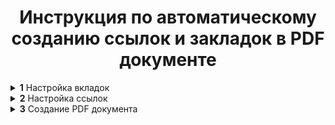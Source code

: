 <h1 align="center">Инструкция по автоматическому созданию ссылок и закладок в PDF документе</h1>

  <details>
    <p>
    <summary>
      <b>1</b> Настройка вкладок
    </summary>
    </p>
    <details>
      <p>
      <summary>
        <b>1.1</b> Создание нового стиля
      </summary>
      </p>
      <p>
      <b>1.1.1</b> Первым делом создаём адекватный стиль заголовка. Переходим во вкладку "Главная". В разделе "Стили" снизу справа нажимаем зночок <img src="https://github.com/Mr-Krabs95/links_and_bookmarks_PDF/blob/main/screenshots/icons/icon1.png"> ->"Создать стиль".<br>
      <img src="https://github.com/Mr-Krabs95/links_and_bookmarks_PDF/blob/main/screenshots/1.1.1.png">
      </p>
      </p>
      <b>1.1.2</b> В появившемся окне "Создание стиля" вводим следующие значения: <br>
      Имя: Закладки PDF<br>
      Стиль: Абзаца<br>
      Основан на стиле: Обычный<br>
      Стиль следующего абзаца: Обычный<br>
      Форматирование: Times New Roman, 12, <b>Ж</b>, Авто, выравнивание по ширине, междустрочный интервал - одинарный, междустрочное расстояние - минимальное<br>
      Ставим галочку "Добавить в коллекцию стилей"<br>
      <img src="https://github.com/Mr-Krabs95/links_and_bookmarks_PDF/blob/main/screenshots/1.2.png">
      </p>
      </p>
      <b>1.1.3</b> Далее нажимаем "Формат" -> "Абзац..." <img src="https://github.com/Mr-Krabs95/links_and_bookmarks_PDF/blob/main/screenshots/icons/icon2.png"><br>
      В открывшемся окне следующие настройки:<br>
      Уровень: Уровень 1<br>
      Отступы первая строка: отступ на 1.25 см и нажимаем OK -> OK.<br>
      <img src="https://github.com/Mr-Krabs95/links_and_bookmarks_PDF/blob/main/screenshots/1.3.png"><br>
      </p>
    </details>
    <details>
      <p>
      <summary>
        <b>1.2</b> Создание заголовков
      </summary>
      </p>
      <p>
      <b>1.2</b> Выделите текст, который хотите отформатировать. Во вкладке "Главная" в разделе "Стили" нажмите на созданный только что стиль. Пробегитесь по текстовой части и примените стиль ко всем заголовкам, которые нужно будет отображать во вкладках PDF документа и на которые будем делать ссылки в дальнейшем.<br>
      <img src="https://github.com/Mr-Krabs95/links_and_bookmarks_PDF/blob/main/screenshots/1.4.png"><br>
      </p>
      <p>
      <b>1.5</b> Для удобной навигации в по документу Word во вкладке "Вид" в разделе "Отображение" нажмите галочку "Область навигации". Слева появится панель "Навигация". Проверьте ваши будущие вкладки и перейдите к "Состав проектной документации", нажав на соответствующий заголовок на панели навигации, для дальнейшей настройки.<br>
      <img src="https://github.com/Mr-Krabs95/links_and_bookmarks_PDF/blob/main/screenshots/1.5.png"><br>
      </p>
    </details>
  </details>
  <details>
    <p>
    <summary>
      <b>2</b> Настройка ссылок
    </summary>
    </p>
    <details>
      <p>
      <summary>
        <b>2.1</b> Добавление вкладок
      </summary>
      </p>
      <p>
      <b>2.1.1</b> Выделите заголовок и перейдите во вкладку "Вставка". В разделе "Ссылки" нажмите "Закладка".<br>
      <img src="https://github.com/Mr-Krabs95/links_and_bookmarks_PDF/blob/main/screenshots/2.1.1.png">
      </p>
      <p>
      <b>2.1.2</b> В открывшемся окне введите имя закладки. Оно не должно начинаться с цифры, содержать пробелов и каких-либо символов кроме нижнего подчёркивания _ . Нажмите "Добавить".<br>
      <img src="https://github.com/Mr-Krabs95/links_and_bookmarks_PDF/blob/main/screenshots/2.1.2.png">
      </p>
      <p>
      <b>2.1.3</b> Продолжайте повторять процедуру для всех заголовков, на которые в дальнейшем мы будем давать ссылки в содержании.<br>
      Для автоматизации процесса можно написать макрос. Как это сделать описано в п. 2.2.<br>
      </p>
    </details>
    <details>
      <p>
      <summary>
        <b>2.2</b> Создание макроса (по желанию)
      </summary>
      </p>
      <p>
      <b>2.2.1</b> Нажмите сочетание клавиш Alt+F11. В появившемся окне "Insert" -> "Module".
      <img src="https://github.com/Mr-Krabs95/links_and_bookmarks_PDF/blob/main/screenshots/2.2.1.png">
      </p>
      <p>
      <b>2.2.2</b> В открывшемся окне вставьте следующий код:
      </p>

            Sub AddBookmarksToCustomHeadings()
            Dim para As Paragraph
            Dim bookmarkName As String
            Dim textExcerpt As String
            Dim i As Integer
        
            i = 1 ' Счётчик для уникальных имён, если заголовок повторяется
        
            For Each para In ActiveDocument.Paragraphs
                ' Проверка, является ли стиль абзаца пользовательским заголовком
                If para.Style = "Закладки PDF" Then
                    ' Получаем первые 50 символов текста абзаца
                    textExcerpt = Left(para.Range.Text, 50)
                    
                    ' Удаляем цифры и пробелы в начале строки, если они есть
                    If IsNumeric(Left(textExcerpt, 1)) Then
                        textExcerpt = Trim(Mid(textExcerpt, InStr(1, textExcerpt, " ") + 1))
                    End If
                    
                    ' Заменяем пробелы и недопустимые символы
                    textExcerpt = Replace(textExcerpt, " ", "_")
                    textExcerpt = Replace(textExcerpt, vbTab, "_")
                    textExcerpt = Replace(textExcerpt, ".", "")
                    textExcerpt = Replace(textExcerpt, ",", "")
                    textExcerpt = Replace(textExcerpt, ":", "")
                    textExcerpt = Replace(textExcerpt, ";", "")
                    textExcerpt = Replace(textExcerpt, "!", "")
                    textExcerpt = Replace(textExcerpt, "?", "")
                    textExcerpt = Replace(textExcerpt, "\", "")
                    textExcerpt = Replace(textExcerpt, "/", "")
                    textExcerpt = Replace(textExcerpt, "[", "")
                    textExcerpt = Replace(textExcerpt, "]", "")
                    textExcerpt = Replace(textExcerpt, "(", "")
                    textExcerpt = Replace(textExcerpt, ")", "")
                    textExcerpt = Replace(textExcerpt, "'", "")
                    textExcerpt = Replace(textExcerpt, """", "")
                    
                    ' Проверка на существование закладки и создание уникального имени
                    bookmarkName = textExcerpt & "_" & i
        
                    ' Проверка, если закладка с таким именем уже существует, удаляем её
                    If ActiveDocument.Bookmarks.Exists(bookmarkName) Then
                        ActiveDocument.Bookmarks(bookmarkName).Delete
                    End If
        
                    ' Добавляем новую закладку на абзац
                    On Error Resume Next ' В случае ошибки (например, имя закладки всё ещё некорректно)
                    ActiveDocument.Bookmarks.Add Range:=para.Range, Name:=bookmarkName
                    On Error GoTo 0 ' Отключаем обработку ошибок
        
                    ' Увеличиваем счётчик
                    i = i + 1
                End If
            Next para
            
            MsgBox "Закладки добавлены к заголовкам."
        End Sub

  Для выполнения нажмите F5.
  </details>
  <details>
      <p>
      <summary>
        <b>2.3</b> Добавление ссылок
      </summary>
      </p>
      <p>
      <b>2.3.1</b> Перед тем, как вставлять ссылки нужно отменить их автоматическое форматирование и изменение цвета после нажатия. Для этого перейдите во вкладку "Главное". В разделе "Стили" нажмите значок <img src="https://github.com/Mr-Krabs95/links_and_bookmarks_PDF/blob/main/screenshots/icons/icon1.png"><br>
      В открывшемся справа окне найдите стиль "Гиперссылка" -> Правая конпка мыши -> "Изменить..."<br>
      <img src="https://github.com/Mr-Krabs95/links_and_bookmarks_PDF/blob/main/screenshots/2.3.1.png">
      </p>
      <p>
      <b>2.3.2</b> Настраиваем параметры форматирования: Шрифт: Times New Roman, 12 пт, без подчеркивания, Цвет шрифта: Авто. Нажмите OK.<br>
      <img src="https://github.com/Mr-Krabs95/links_and_bookmarks_PDF/blob/main/screenshots/2.3.2.png">
      </p>
      <p>
      <b>2.3.3</b> Как сделать так, чтобы ссылка не подчёркивалась после нажатия я так и не нашёл. Кто занет - напишите мне =)<br>
      А чтобы ссылка не изменялась после использования - не нажимайте на неё в Word.
      </p>
      <p>
      <b>2.3.4</b> Для добавления ссылки на вкладку, созданную в п. 2.1, выделите текст в содержании тома. Затем перейдите во вкладку "Вставка". В разделе "Ссылки" нажмите "Ссылка" <img src="https://github.com/Mr-Krabs95/links_and_bookmarks_PDF/blob/main/screenshots/icons/icon3.png" height=50 width=75><br>
      <img src="https://github.com/Mr-Krabs95/links_and_bookmarks_PDF/blob/main/screenshots/2.3.3.png">
      </p>
      <p>
      <b>2.3.5</b> В открывшемся окне в разделе "Связать с:" выберите "Место в документе". Отобразятся вкладки, которые мы добавили ранее в п. 2.1-2.2. Выберите "Место в документе: Состав_проектной_документации" и нажмите OK<br>
      <img src="https://github.com/Mr-Krabs95/links_and_bookmarks_PDF/blob/main/screenshots/2.3.5.png"><br>
      Продолжайте добавлять ссылки в содержании для всей текстовой части и переходите к п. 3.
      </p>
  </details>
</details>
<details>
  <p>
  <summary>
    <b>3</b> Создание PDF документа
  </summary>
    <p>
    <b>3.1</b> Для конвертации DOC в PDF необходимо перейти во вкладку "Файл". В разделе "Сохранить как" нажмите "Обзор". В появившемся окне укажите директорию, имя файла и тип файла PDF<br>
    <img src="https://github.com/Mr-Krabs95/links_and_bookmarks_PDF/blob/main/screenshots/3.1.png">
    </p>
    <p>
    <b>3.2</b> Нажмите кнопку "Параметры". В появившемся окне в разделе "Включить непечатаемые данные" поставьте галочку "Создать закладки, используя:" выберите пункт "заголовки". Нажмите OK.<br>
    <img src="https://github.com/Mr-Krabs95/links_and_bookmarks_PDF/blob/main/screenshots/3.2.png">
    </p>
    <p>
    <b>3.3</b> Нажмите кнопку "Сохранить". Зайдите в директорию выбранную при сохранении, откройфе PDF документ и наслаждайтесь результатом АВТОМАТИЗАЦИИ.<br>
    <img src="https://github.com/Mr-Krabs95/links_and_bookmarks_PDF/blob/main/screenshots/3.3.png">
    </p>
</details>
